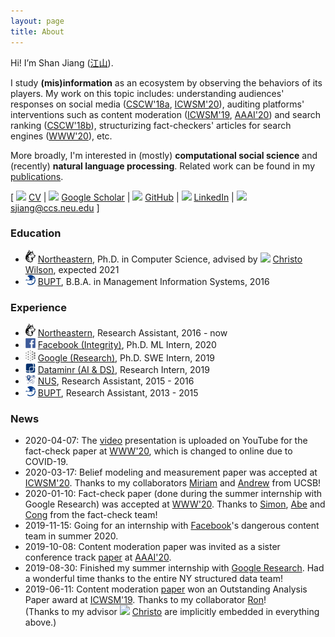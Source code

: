 ```yaml
---
layout: page
title: About
---
```


Hi! I’m Shan Jiang ([江](https://en.wikipedia.org/wiki/Jiang_(surname)#%E6%B1%9F)[山](https://en.wikipedia.org/wiki/Radical_46)).

I study **(mis)information** as an ecosystem by observing the behaviors of its players. My work on this topic includes: understanding audiences' responses on social media ([CSCW'18a](publications/cscw18a_paper.pdf), [ICWSM'20](publications/icwsm20_paper.pdf)), auditing platforms' interventions such as content moderation ([ICWSM'19](publications/icwsm19_paper.pdf), [AAAI'20](publications/aaai20_paper.pdf)) and search ranking ([CSCW'18b](publications/cscw18b_paper.pdf)), structurizing fact-checkers' articles for search engines ([WWW'20](publications/www20_paper.pdf)), etc.

More broadly, I'm interested in (mostly) **computational social science** and (recently) **natural language processing**. Related work can be found in my [publications](publications).

\[ <img src="../images/icons/cv.svg" width="16"> [CV](shanjiang-cv.pdf) \| <img src="../images/logos/google_scholar.svg" width="16"> [Google Scholar](https://scholar.google.com/citations?user=0LITOxAAAAAJ) \| <img src="../images/logos/github.svg" width="16"> [GitHub](https://github.com/printfoo) \| <img src="../images/logos/linkedin.svg" width="16"> [LinkedIn](https://www.linkedin.com/in/shan-jiang) \| <img src="../images/icons/email.svg" width="16"> [sjiang@ccs.neu.edu](mailto:sjiang@ccs.neu.edu) \]

### Education
* <img src="images/logos/northeastern.svg" width="16"> [Northeastern](https://www.northeastern.edu), Ph.D. in Computer Science, advised by <img src="../images/icons/like.svg" width="16"> [Christo Wilson](https://cbw.sh), expected 2021
* <img src="images/logos/bupt.png" width="16"> [BUPT](https://english.bupt.edu.cn), B.B.A. in Management Information Systems, 2016

### Experience
* <img src="images/logos/northeastern.svg" width="16"> [Northeastern](https://www.northeastern.edu), Research Assistant, 2016 - now
* <img src="images/logos/facebook.svg" width="16"> [Facebook (Integrity)](https://ai.facebook.com), Ph.D. ML Intern, 2020
* <img src="images/logos/google_ai.png" width="16"> [Google (Research)](https://ai.google), Ph.D. SWE Intern, 2019
* <img src="images/logos/dataminr.png" width="16"> [Dataminr (AI & DS)](https://www.dataminr.com), Research Intern, 2019  
* <img src="images/logos/nus.png" width="16"> [NUS](http://www.nus.edu.sg), Research Assistant, 2015 - 2016
* <img src="images/logos/bupt.png" width="16"> [BUPT](https://english.bupt.edu.cn), Research Assistant, 2013 - 2015

### News
* 2020-04-07: The [video](https://youtu.be/9Kp9GdItRjs) presentation is uploaded on YouTube for the fact-check paper at [WWW'20](https://www2020.thewebconf.org), which is changed to online due to COVID-19.
* 2020-03-17: Belief modeling and measurement paper was accepted at [ICWSM'20](https://www.icwsm.org/2020). Thanks to my collaborators [Miriam](https://www.comm.ucsb.edu/people/miriam-metzger) and [Andrew](https://www.comm.ucsb.edu/people/andrew-flanagin) from UCSB!
* 2020-01-10: Fact-check paper (done during the summer internship with Google Research) was accepted at [WWW'20](https://www2020.thewebconf.org). Thanks to [Simon](https://ai.google/research/people/105996), [Abe](https://scholar.google.com/citations?user=8P1Y_90AAAAJ) and [Cong](https://sites.google.com/site/congyu) from the fact-check team!
* 2019-11-15: Going for an internship with [Facebook](https://research.fb.com)'s dangerous content team in summer 2020.
* 2019-10-08: Content moderation paper was invited as a sister conference track [paper](publications/aaai20_paper.pdf) at [AAAI'20](https://aaai.org/Conferences/AAAI-20).
* 2019-08-30: Finished my summer internship with [Google Research](https://ai.google). Had a wonderful time thanks to the entire NY structured data team!
* 2019-06-11: Content moderation [paper](publications/icwsm19_paper.pdf) won an Outstanding Analysis Paper award at [ICWSM'19](https://www.icwsm.org/2019). Thanks to my collaborator [Ron](http://ronalderobertson.com)!  
(Thanks to my advisor <img src="../images/icons/like.svg" width="16"> [Christo](https://cbw.sh) are implicitly embedded in everything above.)
